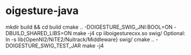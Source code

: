 # oigesture-java

mkdir build && cd build
cmake .. -DOIGESTURE_SWIG_JNI:BOOL=ON -DBUILD_SHARED_LIBS=ON
make -j4
cp liboigesturecxx.so swig/
Optional: ln -s lib{OpenNI2/NiTE2/Nuitrack/Middleware} swig/
cmake .. -DOIGESTURE_SWIG_TEST_JAR
make -j4
